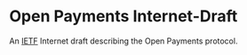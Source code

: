 # Open Payments Internet-Draft

An [IETF](https://www.ietf.org/) Internet draft describing the Open Payments protocol.
